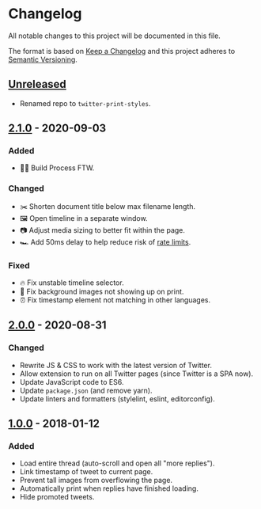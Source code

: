 # Changelog

All notable changes to this project will be documented in this file.

The format is based on [Keep a Changelog](https://keepachangelog.com/en/1.0.0/)
and this project adheres to [Semantic Versioning](https://semver.org/spec/v2.0.0.html).

## [Unreleased]

- Renamed repo to `twitter-print-styles`.

## [2.1.0] - 2020-09-03

### Added

- 👷‍♂️ Build Process FTW.

### Changed

- ✂️ Shorten document title below max filename length.
- 🖼 Open timeline in a separate window.
- 📷 Adjust media sizing to better fit within the page.
- 🏎 Add 50ms delay to help reduce risk of [rate limits](https://developer.twitter.com/en/docs/twitter-api/rate-limits).

### Fixed

- 🔥 Fix unstable timeline selector.
- 🙈 Fix background images not showing up on print.
- ⏰ Fix timestamp element not matching in other languages.

## [2.0.0] - 2020-08-31

### Changed

- Rewrite JS & CSS to work with the latest version of Twitter.
- Allow extension to run on all Twitter pages (since Twitter is a SPA now).
- Update JavaScript code to ES6.
- Update `package.json` (and remove yarn).
- Update linters and formatters (stylelint, eslint, editorconfig).

## [1.0.0] - 2018-01-12

### Added

- Load entire thread (auto-scroll and open all "more replies").
- Link timestamp of tweet to current page.
- Prevent tall images from overflowing the page.
- Automatically print when replies have finished loading.
- Hide promoted tweets.

[Unreleased]: https://github.com/tannerhodges/twitter-print-styles/compare/v2.1.0...HEAD
[2.1.0]: https://github.com/tannerhodges/twitter-print-styles/compare/v2.0.0...v2.1.0
[2.0.0]: https://github.com/tannerhodges/twitter-print-styles/compare/v1.0.0...v2.0.0
[1.0.0]: https://github.com/tannerhodges/twitter-print-styles/releases/tag/v1.0.0
